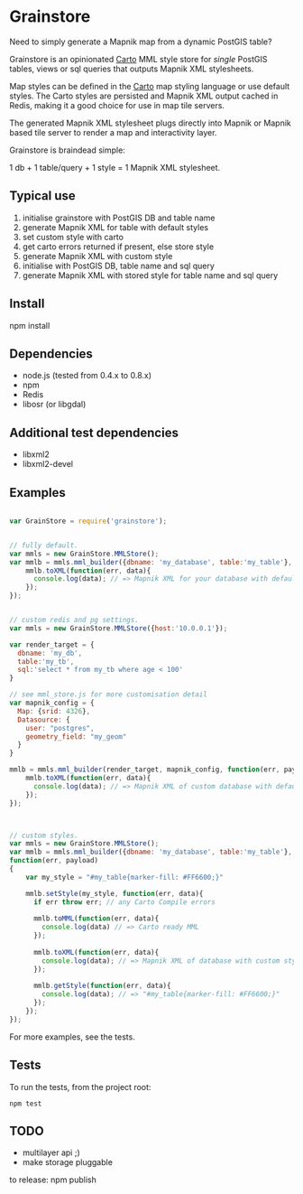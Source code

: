 Grainstore
===========

Need to simply generate a Mapnik map from a dynamic PostGIS table?

Grainstore is an opinionated [Carto](https://github.com/mapbox/carto)
MML style store for _single_ PostGIS tables, views or sql queries that
outputs Mapnik XML stylesheets.

Map styles can be defined in the [Carto](https://github.com/mapbox/carto)
map styling language or use default styles. The Carto styles are persisted
and Mapnik XML output cached in Redis, making it a good choice for use
in map tile servers.

The generated Mapnik XML stylesheet plugs directly into Mapnik or Mapnik
based tile server to render a map and interactivity layer.

Grainstore is braindead simple:

 1 db + 1 table/query + 1 style =  1 Mapnik XML stylesheet.


Typical use
-----------
1. initialise grainstore with PostGIS DB and table name
2. generate Mapnik XML for table with default styles
3. set custom style with carto 
4. get carto errors returned if present, else store style
5. generate Mapnik XML with custom style
6. initialise with PostGIS DB, table name and sql query
7. generate Mapnik XML with stored style for table name and sql query


Install
--------
npm install


Dependencies
------------
* node.js (tested from 0.4.x to 0.8.x)
* npm
* Redis
* libosr (or libgdal)


Additional test dependencies
-----------------------------
* libxml2 
* libxml2-devel


Examples
---------

```javascript

var GrainStore = require('grainstore');


// fully default.
var mmls = new GrainStore.MMLStore();
var mmlb = mmls.mml_builder({dbname: 'my_database', table:'my_table'}, function(err, payload) {
	mmlb.toXML(function(err, data){
	  console.log(data); // => Mapnik XML for your database with default styles
	}); 
});


// custom redis and pg settings.
var mmls = new GrainStore.MMLStore({host:'10.0.0.1'}); 

var render_target = {
  dbname: 'my_db', 
  table:'my_tb', 
  sql:'select * from my_tb where age < 100'
}

// see mml_store.js for more customisation detail 
var mapnik_config = {
  Map: {srid: 4326},
  Datasource: {
    user: "postgres",
    geometry_field: "my_geom"
  }   
}

mmlb = mmls.mml_builder(render_target, mapnik_config, function(err, payload) {
	mmlb.toXML(function(err, data){
	  console.log(data); // => Mapnik XML of custom database with default style
	}); 
});



// custom styles.
var mmls = new GrainStore.MMLStore();
var mmlb = mmls.mml_builder({dbname: 'my_database', table:'my_table'},
function(err, payload)
{
	var my_style = "#my_table{marker-fill: #FF6600;}"

	mmlb.setStyle(my_style, function(err, data){
	  if err throw err; // any Carto Compile errors
	  
	  mmlb.toMML(function(err, data){
	    console.log(data) // => Carto ready MML
	  }); 
	  
	  mmlb.toXML(function(err, data){
	    console.log(data); // => Mapnik XML of database with custom style
	  }); 
	  
	  mmlb.getStyle(function(err, data){
	    console.log(data); // => "#my_table{marker-fill: #FF6600;}"
	  });
	});
});

```

For more examples, see the tests.


Tests
-----
To run the tests, from the project root:

```
npm test
```


TODO
-----
* multilayer api ;)
* make storage pluggable

to release: npm publish

